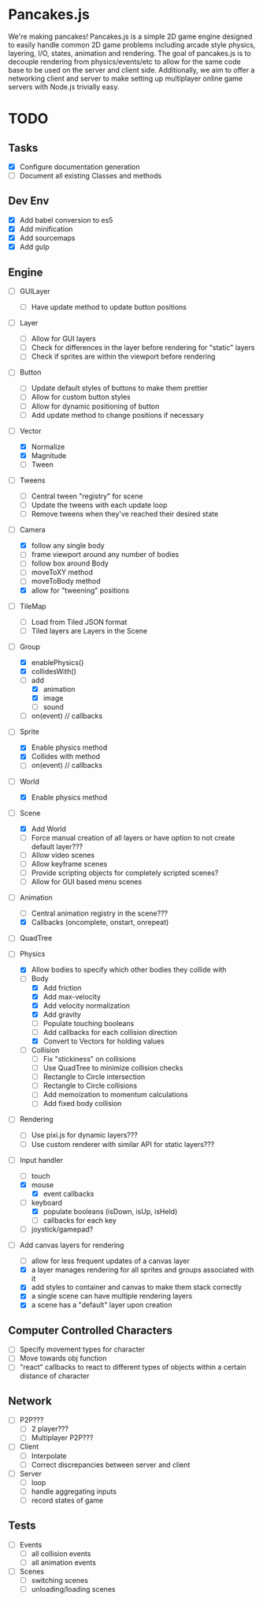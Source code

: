 # Pancakes.js
We're making pancakes! Pancakes.js is a simple 2D game engine designed to easily handle common 2D game problems including
arcade style physics, layering, I/O, states, animation and rendering. The goal of pancakes.js is to decouple rendering from physics/events/etc to allow for the same code base to be used on the server and client side. Additionally, we aim to offer a networking client and server to make setting up multiplayer online game servers with Node.js trivially easy.


# TODO
## Tasks
- [x] Configure documentation generation
- [ ] Document all existing Classes and methods

## Dev Env
- [x] Add babel conversion to es5
- [x] Add minification
- [x] Add sourcemaps
- [x] Add gulp

## Engine
- [ ] GUILayer
    - [ ] Have update method to update button positions
- [ ] Layer
    - [ ] Allow for GUI layers
    - [ ] Check for differences in the layer before rendering for "static" layers
    - [ ] Check if sprites are within the viewport before rendering
- [ ] Button
    - [ ] Update default styles of buttons to make them prettier
    - [ ] Allow for custom button styles
    - [ ] Allow for dynamic positioning of button
    - [ ] Add update method to change positions if necessary
- [ ] Vector
    - [x] Normalize
    - [x] Magnitude
    - [ ] Tween
- [ ] Tweens
    - [ ] Central tween "registry" for scene
    - [ ] Update the tweens with each update loop
    - [ ] Remove tweens when they've reached their desired state
- [ ] Camera
    - [x] follow any single body
    - [ ] frame viewport around any number of bodies
    - [ ] follow box around Body
    - [ ] moveToXY method
    - [ ] moveToBody method
    - [x] allow for "tweening" positions
- [ ] TileMap
    - [ ] Load from Tiled JSON format
    - [ ] Tiled layers are Layers in the Scene
- [ ] Group
    - [x] enablePhysics()
    - [x] collidesWith()
    - [ ] add
        - [x] animation
        - [x] image
        - [ ] sound
    - [ ] on(event) // callbacks
- [ ] Sprite
    - [x] Enable physics method
    - [x] Collides with method
    - [ ] on(event) // callbacks
- [ ] World
    - [x] Enable physics method
- [ ] Scene
    - [x] Add World
    - [ ] Force manual creation of all layers or have option to not create default layer???
    - [ ] Allow video scenes
    - [ ] Allow keyframe scenes
    - [ ] Provide scripting objects for completely scripted scenes?
    - [ ] Allow for GUI based menu scenes
- [ ] Animation
    - [ ] Central animation registry in the scene???
    - [x] Callbacks (oncomplete, onstart, onrepeat)
- [ ] QuadTree

- [ ] Physics
    - [x] Allow bodies to specify which other bodies they collide with
    - [ ] Body
        - [x] Add friction
        - [x] Add max-velocity
        - [x] Add velocity normalization
        - [x] Add gravity
        - [ ] Populate touching booleans
        - [ ] Add callbacks for each collision direction
        - [x] Convert to Vectors for holding values
    - [ ] Collision
        - [ ] Fix "stickiness" on collisions
        - [ ] Use QuadTree to minimize collision checks
        - [ ] Rectangle to Circle intersection
        - [ ] Rectangle to Circle collisions
        - [ ] Add memoization to momentum calculations
        - [ ] Add fixed body collision
- [ ] Rendering
    - [ ] Use pixi.js for dynamic layers???
    - [ ] Use custom renderer with similar API for static layers???
- [ ] Input handler
    - [ ] touch
    - [x] mouse
        - [x] event callbacks
    - [ ] keyboard
        - [x] populate booleans (isDown, isUp, isHeld)
        - [ ] callbacks for each key
    - [ ] joystick/gamepad?
- [ ] Add canvas layers for rendering
    - [ ] allow for less frequent updates of a canvas layer
    - [x] a layer manages rendering for all sprites and groups associated with it
    - [x] add styles to container and canvas to make them stack correctly
    - [x] a single scene can have multiple rendering layers
    - [x] a scene has a "default" layer upon creation

## Computer Controlled Characters
- [ ] Specify movement types for character
- [ ] Move towards obj function
- [ ] "react" callbacks to react to different types of objects within a certain distance of character

## Network
- [ ] P2P???
    - [ ] 2 player???
    - [ ] Multiplayer P2P???
- [ ] Client
    - [ ] Interpolate
    - [ ] Correct discrepancies between server and client
- [ ] Server
    - [ ] loop
    - [ ] handle aggregating inputs
    - [ ] record states of game

## Tests
- [ ] Events
    - [ ] all collision events
    - [ ] all animation events

- [ ] Scenes
    - [ ] switching scenes
    - [ ] unloading/loading scenes